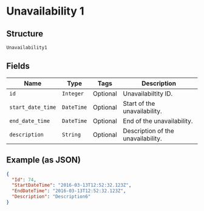
# Unavailability 1

## Structure

`Unavailability1`

## Fields

| Name | Type | Tags | Description |
|  --- | --- | --- | --- |
| `id` | `Integer` | Optional | Unavailabiltity ID. |
| `start_date_time` | `DateTime` | Optional | Start of the unavailability. |
| `end_date_time` | `DateTime` | Optional | End of the unavailability. |
| `description` | `String` | Optional | Description of the unavailability. |

## Example (as JSON)

```json
{
  "Id": 74,
  "StartDateTime": "2016-03-13T12:52:32.123Z",
  "EndDateTime": "2016-03-13T12:52:32.123Z",
  "Description": "Description6"
}
```

